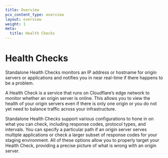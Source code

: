 ```yaml
---
title: Overview
pcx_content_type: overview
layout: overview
weight: 1
meta:
  title: Health Checks
---
```


# Health Checks

Standalone Health Checks monitors an IP address or hostname for origin servers or applications and notifies you in near real-time if there happens to be a problem. 

A Health Check is a service that runs on Cloudflare’s edge network to monitor whether an origin server is online. This allows you to view the health of your origin servers even if there is only one origin or you do not yet need to balance traffic across your infrastructure.

Standalone Health Checks support various configurations to hone in on what you can check, including response codes, protocol types, and intervals. You can specify a particular path if an origin server serves multiple applications or check a larger subset of response codes for your staging environment. All of these options allow you to properly target your Health Check, providing a precise picture of what is wrong with an origin server.
